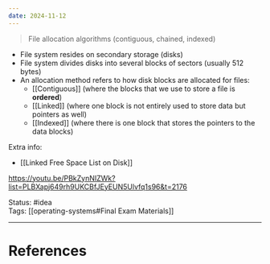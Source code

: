 ```yaml
---
date: 2024-11-12
---
```

> File allocation algorithms (contiguous, chained, indexed)

- File system resides on secondary storage (disks)
- File system divides disks into several blocks of sectors (usually 512 bytes)
- An allocation method refers to how disk blocks are allocated for files:
	- [[Contiguous]] (where the blocks that we use to store a file is **ordered**)
	- [[Linked]] (where one block is not entirely used to store data but pointers as well)
	- [[Indexed]] (where there is one block that stores the pointers to the data blocks)

Extra info:
- [[Linked Free Space List on Disk]]

https://youtu.be/PBkZynNIZWk?list=PLBXapj649rh9UKCBfJEyEUN5Ulvfq1s96&t=2176

Status: #idea  
Tags:  [[operating-systems#Final Exam Materials]]  

---
# References
